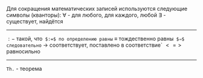 Для сокращения математических записей используются следующие символы (кванторы):
$∀$ - для любого, для каждого, любой 
$∃$ - существует, найдётся

---
$:-$ такой, что`
$:=$ по определению равны`
$≡$  тождественно равны`
$⇒$  следовательно`
$→$  соответствует, поставлено в соответствие`
$<=>$  равносильно

---
`Th.` - теорема